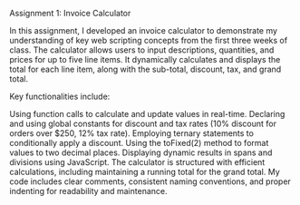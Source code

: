 Assignment 1: Invoice Calculator

In this assignment, I developed an invoice calculator to demonstrate my understanding of key web scripting concepts from the first three weeks of class. The calculator allows users to input descriptions, quantities, and prices for up to five line items. It dynamically calculates and displays the total for each line item, along with the sub-total, discount, tax, and grand total.

Key functionalities include:

Using function calls to calculate and update values in real-time.
Declaring and using global constants for discount and tax rates (10% discount for orders over $250, 12% tax rate).
Employing ternary statements to conditionally apply a discount.
Using the toFixed(2) method to format values to two decimal places.
Displaying dynamic results in spans and divisions using JavaScript.
The calculator is structured with efficient calculations, including maintaining a running total for the grand total. My code includes clear comments, consistent naming conventions, and proper indenting for readability and maintenance.
